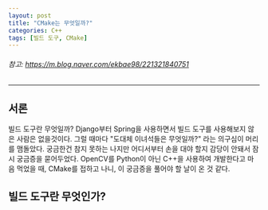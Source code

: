```yaml
---
layout: post
title: "CMake는 무엇일까?"
categories: C++
tags: [빌드 도구, CMake]
---
```


###### *참고*: https://m.blog.naver.com/ekbae98/221321840751

---



## 서론

빌드 도구란 무엇일까? Django부터 Spring을 사용하면서 빌드 도구를 사용해보지 않은 사람은 없을것이다. 그럴 때마다 "도대체 이녀석들은 무엇일까?" 라는 의구심이 머리를 맴돌았다. 궁금한건 참지 못하는 나지만 어디서부터 손을 대야 할지  감당이 안돼서 잠시 궁금증을 묻어두었다. OpenCV를 Python이 아닌 C++을 사용하여 개발한다고 마음 먹었을 때, CMake를 접하고 나니, 이 궁금증을 풀어야 할 날이 온 것 같다.



## 빌드 도구란 무엇인가?

